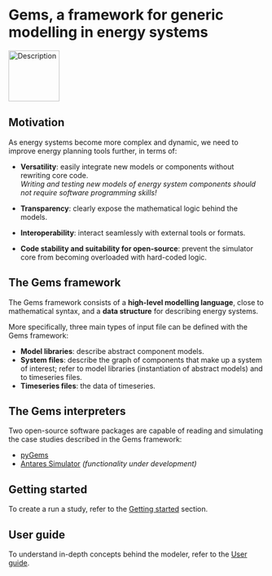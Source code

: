 # Gems, a framework for generic modelling in energy systems

<img src="/images/gemsV2cropped.png" alt="Description"  height="100"/>



## Motivation

As energy systems become more complex and dynamic, we need to improve energy planning tools further, in terms of:

- **Versatility**: easily integrate new models or components without rewriting core code.  
  *Writing and testing new models of energy system components should not require software programming skills!*

- **Transparency**: clearly expose the mathematical logic behind the models.

- **Interoperability**: interact seamlessly with external tools or formats.

- **Code stability and suitability for open-source**: prevent the simulator core from becoming overloaded with hard-coded logic.

## The Gems framework

The Gems framework consists of a **high-level modelling language**, close to mathematical syntax, and a **data structure** for describing energy systems.

More specifically, three main types of input file can be defined with the Gems framework:

- **Model libraries**: describe abstract component models.  
- **System files**: describe the graph of components that make up a system of interest; refer to model libraries (instantiation of abstract models) and to timeseries files.  
- **Timeseries files**: the data of timeseries.

## The Gems interpreters

Two open-source software packages are capable of reading and simulating the case studies described in the Gems framework:

- [pyGems](https://github.com/AntaresSimulatorTeam/pyGems)
- [Antares Simulator](https://antares-simulator.org/) *(functionality under development)*

## Getting started

To create a run a study, refer to the [Getting started](getting-started.md) section.

## User guide

To understand in-depth concepts behind the modeler, refer to the [User guide](user-guide.md).
